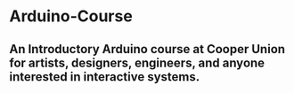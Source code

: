 <h1> Arduino-Course</h1>
<h2>An Introductory Arduino course at Cooper Union for artists, designers, engineers, and anyone interested in interactive systems.</h2>



